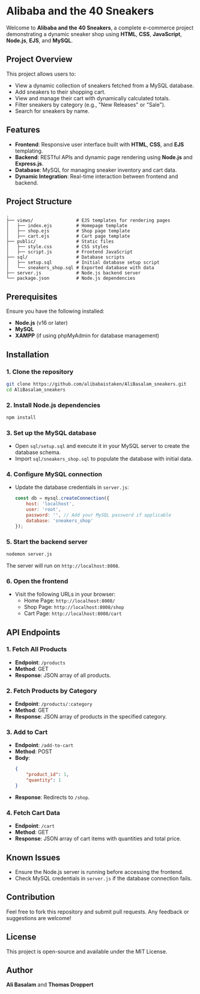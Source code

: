 # Alibaba and the 40 Sneakers

Welcome to **Alibaba and the 40 Sneakers**, a complete e-commerce project demonstrating a dynamic sneaker shop using **HTML**, **CSS**, **JavaScript**, **Node.js**, **EJS**, and **MySQL**.

## Project Overview
This project allows users to:
- View a dynamic collection of sneakers fetched from a MySQL database.
- Add sneakers to their shopping cart.
- View and manage their cart with dynamically calculated totals.
- Filter sneakers by category (e.g., "New Releases" or "Sale").
- Search for sneakers by name.

## Features
- **Frontend**: Responsive user interface built with **HTML**, **CSS**, and **EJS** templating.
- **Backend**: RESTful APIs and dynamic page rendering using **Node.js** and **Express.js**.
- **Database**: MySQL for managing sneaker inventory and cart data.
- **Dynamic Integration**: Real-time interaction between frontend and backend.

## Project Structure
```
.
├── views/                # EJS templates for rendering pages
│   ├── index.ejs         # Homepage template
│   ├── shop.ejs          # Shop page template
│   ├── cart.ejs          # Cart page template
├── public/               # Static files
│   ├── style.css         # CSS styles
│   ├── script.js         # Frontend JavaScript
├── sql/                  # Database scripts
│   ├── setup.sql         # Initial database setup script
│   └── sneakers_shop.sql # Exported database with data
├── server.js             # Node.js backend server
└── package.json          # Node.js dependencies
```

## Prerequisites
Ensure you have the following installed:
- **Node.js** (v16 or later)
- **MySQL**
- **XAMPP** (if using phpMyAdmin for database management)

## Installation

### 1. Clone the repository
```bash
git clone https://github.com/alibabaistaken/AliBasalam_sneakers.git
cd AliBasalam_sneakers
```

### 2. Install Node.js dependencies
```bash
npm install
```

### 3. Set up the MySQL database
- Open `sql/setup.sql` and execute it in your MySQL server to create the database schema.
- Import `sql/sneakers_shop.sql` to populate the database with initial data.

### 4. Configure MySQL connection
- Update the database credentials in `server.js`:
  ```javascript
  const db = mysql.createConnection({
      host: 'localhost',
      user: 'root',
      password: '', // Add your MySQL password if applicable
      database: 'sneakers_shop'
  });
  ```

### 5. Start the backend server
```bash
nodemon server.js
```
The server will run on `http://localhost:8008`.

### 6. Open the frontend
- Visit the following URLs in your browser:
  - Home Page: `http://localhost:8008/`
  - Shop Page: `http://localhost:8008/shop`
  - Cart Page: `http://localhost:8008/cart`

## API Endpoints

### 1. Fetch All Products
- **Endpoint**: `/products`
- **Method**: GET
- **Response**: JSON array of all products.

### 2. Fetch Products by Category
- **Endpoint**: `/products/:category`
- **Method**: GET
- **Response**: JSON array of products in the specified category.

### 3. Add to Cart
- **Endpoint**: `/add-to-cart`
- **Method**: POST
- **Body**:
  ```json
  {
      "product_id": 1,
      "quantity": 1
  }
  ```
- **Response**: Redirects to `/shop`.

### 4. Fetch Cart Data
- **Endpoint**: `/cart`
- **Method**: GET
- **Response**: JSON array of cart items with quantities and total price.

## Known Issues
- Ensure the Node.js server is running before accessing the frontend.
- Check MySQL credentials in `server.js` if the database connection fails.

## Contribution
Feel free to fork this repository and submit pull requests. Any feedback or suggestions are welcome!

## License
This project is open-source and available under the MIT License.

## Author
**Ali Basalam** and **Thomas Droppert**

